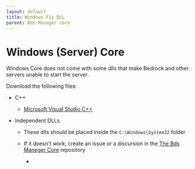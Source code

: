 ```yaml
---
layout: default
title: Windows Fix DLL
parent: Bds Maneger core
---
```


[msc++]: https://aka.ms/vs/16/release/vc_redist.x64.exe

# Windows (Server) Core

Windows Core does not come with some dlls that make Bedrock and other servers unable to start the server.

Download the following files:

- C++ 
    - [Microsoft Visual Studio C++][msc++]

- Independent DLLs

    * These dlls should be placed inside the `C:\Windows\System32` folder
    * If it doesn't work, create an issue or a discursion in the [The Bds Maneger Core](https://github.com/The-Bds-Maneger/Bds-Maneger-Core) repository

        - 